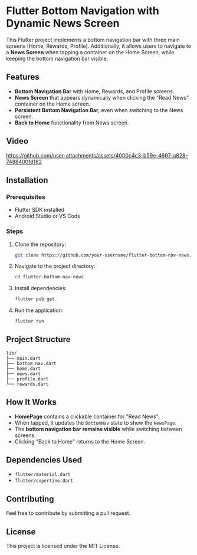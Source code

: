 # Flutter Bottom Navigation with Dynamic News Screen

This Flutter project implements a bottom navigation bar with three main screens (Home, Rewards, Profile). Additionally, it allows users to navigate to a **News Screen** when tapping a container on the Home Screen, while keeping the bottom navigation bar visible.

## Features
- **Bottom Navigation Bar** with Home, Rewards, and Profile screens.
- **News Screen** that appears dynamically when clicking the "Read News" container on the Home screen.
- **Persistent Bottom Navigation Bar**, even when switching to the News screen.
- **Back to Home** functionality from News screen.

## Video
https://github.com/user-attachments/assets/4000c4c3-b59e-4697-a828-7488400fd182



## Installation
### Prerequisites
- Flutter SDK installed
- Android Studio or VS Code

### Steps
1. Clone the repository:
   ```sh
   git clone https://github.com/your-username/flutter-bottom-nav-news.git
   ```
2. Navigate to the project directory:
   ```sh
   cd flutter-bottom-nav-news
   ```
3. Install dependencies:
   ```sh
   flutter pub get
   ```
4. Run the application:
   ```sh
   flutter run
   ```

## Project Structure
```
lib/
├── main.dart
├── bottom_nav.dart
├── home.dart
├── news.dart
├── profile.dart
└── rewards.dart
```

## How It Works
- **HomePage** contains a clickable container for "Read News".
- When tapped, it updates the `BottomNav` state to show the `NewsPage`.
- The **bottom navigation bar remains visible** while switching between screens.
- Clicking "Back to Home" returns to the Home Screen.

## Dependencies Used
- `flutter/material.dart`
- `flutter/cupertino.dart`

## Contributing
Feel free to contribute by submitting a pull request.

## License
This project is licensed under the MIT License.

